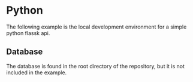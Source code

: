 # Python
The following example is the local development environment for a simple python flassk api.

## Database
The database is found in the root directory of the repository, but it is not included in the example.